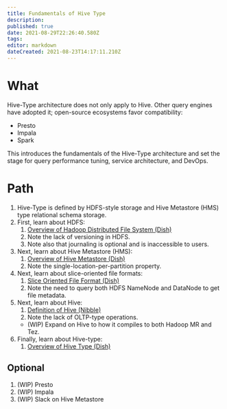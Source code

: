 ```yaml
---
title: Fundamentals of Hive Type
description: 
published: true
date: 2021-08-29T22:26:40.580Z
tags: 
editor: markdown
dateCreated: 2021-08-23T14:17:11.210Z
---
```


# What
Hive-Type architecture does not only apply to Hive. Other query engines have adopted it; open-source ecosystems favor compatibility:
- Presto
- Impala
- Spark

This introduces the fundamentals of the Hive-Type architecture and set the stage for query performance tuning, service architecture, and DevOps.

# Path
1. Hive-Type is defined by HDFS-style storage and Hive Metastore (HMS) type relational schema storage.
2. First, learn about HDFS:
   1. [Overview of Hadoop Distributed File System (Dish)](/training/qram/dishes/overview_of_hdfs)
   2. Note the lack of versioning in HDFS.
   3. Note also that journaling is optional and is inaccessible to users.
3. Next, learn about Hive Metastore (HMS):
   1. [Overview of Hive Metastore (Dish)](/training/qram/dishes/overview_of_hms)
   2. Note the single-location-per-partition property.
4. Next, learn about slice-oriented file formats:
   1. [Slice Oriented File Format (Dish)](/training/qram/dishes/slice_oriented_file_format)
   2. Note the need to query both HDFS NameNode and DataNode to get file metadata.
5. Next, learn about Hive:
   1. [Definition of Hive (Nibble)](/training/qram/nibbles/definition_of_hive)
   2. Note the lack of OLTP-type operations.
   - (WIP) Expand on Hive to how it compiles to both Hadoop MR and Tez.
6. Finally, learn about Hive-type:
   1. [Overview of Hive Type (Dish)](/training/qram/dishes/overview_of_hive_type)

## Optional
1. (WIP) Presto
2. (WIP) Impala
3. (WIP) Slack on Hive Metastore
